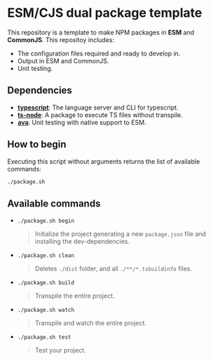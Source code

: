 # ESM/CJS dual package template

This repository is a template to make NPM packages in __ESM__ and __CommonJS__. This repositoy includes:
- The configuration files required and ready to develop in.
- Output in ESM and CommonJS.
- Unit testing.

## Dependencies

- __[typescript](https://www.npmjs.com/package/typescript)__: The language server and CLI for typescript.
- __[ts-node](https://www.npmjs.com/package/ts-node)__: A package to execute TS files without transpile.
- __[ava](https://www.npmjs.com/package/ava)__: Unit testing with native support to ESM.

## How to begin

Executing this script without arguments returns the list of available commands:
```sh
./package.sh
```

## Available commands

- `./package.sh begin`
    > Initialize the project generating a new `package.json` file and installing the dev-dependencies.
    
- `./package.sh clean`
    > Deletes `./dist` folder, and all `./**/*.tsbuildinfo` files.
    
- `./package.sh build`
    > Transpile the entire project.
    
- `./package.sh watch`
    > Transpile and watch the entire project.
    
- `./package.sh test`
    > Test your  project.
